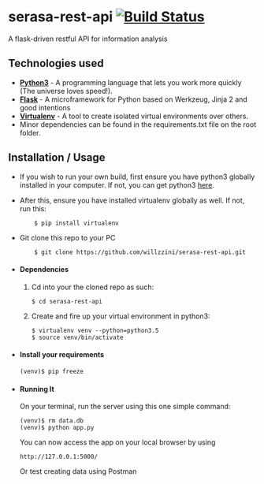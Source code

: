 # serasa-rest-api [![Build Status](https://travis-ci.org/gitgik/flask-rest-api.svg?branch=master)](https://travis-ci.org/gitgik/flask-rest-api)
A flask-driven restful API for information analysis


## Technologies used
* **[Python3](https://www.python.org/downloads/)** - A programming language that lets you work more quickly (The universe loves speed!).
* **[Flask](flask.pocoo.org/)** - A microframework for Python based on Werkzeug, Jinja 2 and good intentions
* **[Virtualenv](https://virtualenv.pypa.io/en/stable/)** - A tool to create isolated virtual environments
 over others.
* Minor dependencies can be found in the requirements.txt file on the root folder.


## Installation / Usage
* If you wish to run your own build, first ensure you have python3 globally installed in your computer. If not, you can get python3 [here](https://www.python.org).
* After this, ensure you have installed virtualenv globally as well. If not, run this:
    ```
        $ pip install virtualenv
    ```
* Git clone this repo to your PC
    ```
        $ git clone https://github.com/willzzini/serasa-rest-api.git
    ```


* #### Dependencies
    1. Cd into your the cloned repo as such:
        ```
        $ cd serasa-rest-api
        ```

    2. Create and fire up your virtual environment in python3:
        ```
        $ virtualenv venv --python=python3.5
        $ source venv/bin/activate
        ```

* #### Install your requirements
    ```
    (venv)$ pip freeze
    ```

* #### Running It
    On your terminal, run the server using this one simple command:
    ```
    (venv)$ rm data.db
    (venv)$ python app.py
    ```
    You can now access the app on your local browser by using
    ```
    http://127.0.0.1:5000/
    ```
    Or test creating data using Postman
